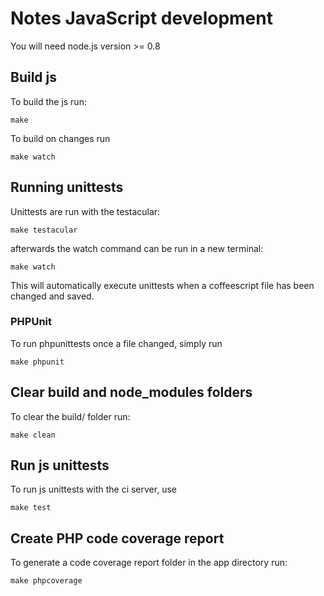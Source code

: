 # Notes JavaScript development

You will need node.js version >= 0.8

## Build js
To build the js run:

    make

To build on changes run

	make watch
    
## Running unittests
Unittests are run with the testacular:

	make testacular

afterwards the watch command can be run in a new terminal:

	make watch

This will automatically execute unittests when a coffeescript file has been changed and saved.

### PHPUnit
To run phpunittests once a file changed, simply run

    make phpunit

## Clear build and node_modules folders
To clear the build/ folder run:

    make clean

## Run js unittests
To run js unittests with the ci server, use 

	make test

## Create PHP code coverage report
To generate a code coverage report folder in the app directory run:

    make phpcoverage

